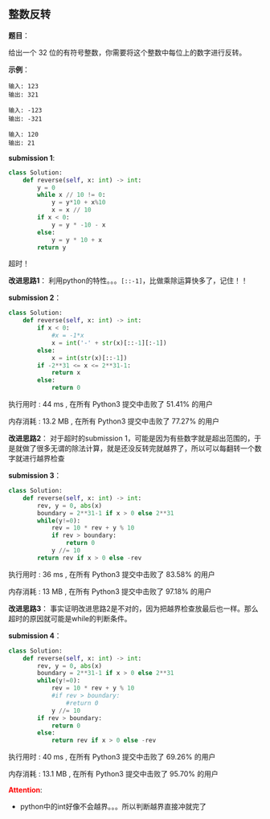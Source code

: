 ## 整数反转
**题目**：

给出一个 32 位的有符号整数，你需要将这个整数中每位上的数字进行反转。

**示例**：
```
输入: 123
输出: 321
```
```
输入: -123
输出: -321
```
```
输入: 120
输出: 21
```

**submission 1**:
```python
class Solution:
    def reverse(self, x: int) -> int:
        y = 0
        while x // 10 != 0:
            y = y*10 + x%10
            x = x // 10
        if x < 0:
            y = y * -10 - x
        else:
            y = y * 10 + x
        return y
```
超时！

**改进思路1**：
利用python的特性。。。```[::-1]```，比做乘除运算快多了，记住！！

**submission 2**：
```python
class Solution:
    def reverse(self, x: int) -> int:
        if x < 0:
            #x = -1*x
            x = int('-' + str(x)[::-1][:-1])
        else:
            x = int(str(x)[::-1])
        if -2**31 <= x <= 2**31-1:
            return x
        else:
            return 0
```
执行用时 :
44 ms
, 在所有 Python3 提交中击败了
51.41%
的用户

内存消耗 :
13.2 MB
, 在所有 Python3 提交中击败了
77.27%
的用户

**改进思路2**：
对于超时的submission 1，可能是因为有些数字就是超出范围的，于是就做了很多无谓的除法计算，就是还没反转完就越界了，所以可以每翻转一个数字就进行越界检查

**submission 3**：
```python
class Solution:
    def reverse(self, x: int) -> int:
        rev, y = 0, abs(x)
        boundary = 2**31-1 if x > 0 else 2**31
        while(y!=0):
            rev = 10 * rev + y % 10
            if rev > boundary:
                return 0
            y //= 10
        return rev if x > 0 else -rev
```
执行用时 :
36 ms
, 在所有 Python3 提交中击败了
83.58%
的用户

内存消耗 :
13 MB
, 在所有 Python3 提交中击败了
97.18%
的用户

**改进思路3**：
事实证明改进思路2是不对的，因为把越界检查放最后也一样。那么超时的原因就可能是while的判断条件。

**submission 4**：
```python
class Solution:
    def reverse(self, x: int) -> int:
        rev, y = 0, abs(x)
        boundary = 2**31-1 if x > 0 else 2**31
        while(y!=0):
            rev = 10 * rev + y % 10
            #if rev > boundary:
                #return 0
            y //= 10
        if rev > boundary:
            return 0
        else:
            return rev if x > 0 else -rev
```
执行用时 :
40 ms
, 在所有 Python3 提交中击败了
69.26%
的用户

内存消耗 :
13.1 MB
, 在所有 Python3 提交中击败了
95.70%
的用户


<font color="#FF0000">**Attention**</font>:

- python中的int好像不会越界。。。所以判断越界直接冲就完了

